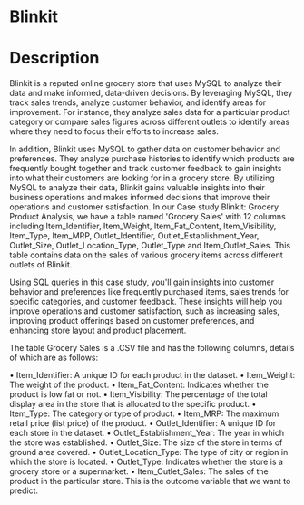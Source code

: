 # Blinkit

# Description

Blinkit is a reputed online grocery store that uses MySQL to analyze their data and make informed, data-driven decisions. By leveraging MySQL, they track sales trends, analyze customer behavior, and identify areas for improvement. For instance, they analyze sales data for a particular product category or compare sales figures across different outlets to identify areas where they need to focus their efforts to increase sales.

In addition, Blinkit uses MySQL to gather data on customer behavior and preferences. They analyze purchase histories to identify which products are frequently bought together and track customer feedback to gain insights into what their customers are looking for in a grocery store. By utilizing MySQL to analyze their data, Blinkit gains valuable insights into their business operations and makes informed decisions that improve their operations and customer satisfaction.
In our Case study Blinkit: Grocery Product Analysis, we have a table named 'Grocery Sales' with 12 columns including Item_Identifier, Item_Weight, Item_Fat_Content, Item_Visibility, Item_Type, Item_MRP, Outlet_Identifier, Outlet_Establishment_Year, Outlet_Size, Outlet_Location_Type, Outlet_Type and Item_Outlet_Sales. This table contains data on the sales of various grocery items across different outlets of Blinkit.

Using SQL queries in this case study, you'll gain insights into customer behavior and preferences like frequently purchased items, sales trends for specific categories, and customer feedback. These insights will help you improve operations and customer satisfaction, such as increasing sales, improving product offerings based on customer preferences, and enhancing store layout and product placement.

The table Grocery Sales is a .CSV file and has the following columns, details of which are as follows:

• Item_Identifier: A unique ID for each product in the dataset.
• Item_Weight: The weight of the product.
• Item_Fat_Content: Indicates whether the product is low fat or not.
• Item_Visibility: The percentage of the total display area in the store that is allocated to the specific product.
• Item_Type: The category or type of product.
• Item_MRP: The maximum retail price (list price) of the product.
• Outlet_Identifier: A unique ID for each store in the dataset.
• Outlet_Establishment_Year: The year in which the store was established.
• Outlet_Size: The size of the store in terms of ground area covered.
• Outlet_Location_Type: The type of city or region in which the store is located.
• Outlet_Type: Indicates whether the store is a grocery store or a supermarket.
• Item_Outlet_Sales: The sales of the product in the particular store. This is the outcome variable that we want to predict.

